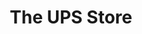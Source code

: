 ---
title: "The UPS Store"
url: /albuquerque/the-ups-store-san-mateo-boulevard-northeast/
shop: copyshop
---